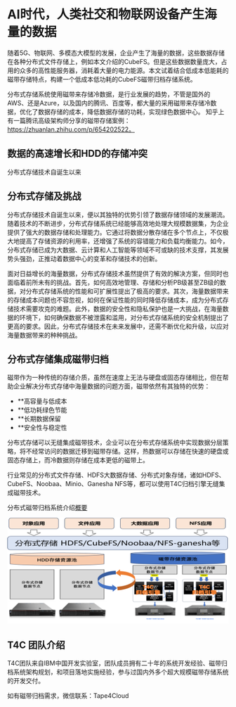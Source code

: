 # AI时代，人类社交和物联网设备产生海量的数据
随着5G、物联网、多模态大模型的发展，企业产生了海量的数据，这些数据存储在各种分布式文件存储上，例如本文介绍的CubeFS。但是这些数据数量庞大，占用的众多的高性能服务器，消耗着大量的电力能源。本文试着结合低成本低能耗的磁带存储特点，构建一个低成本低功耗的CubeFS磁带归档存储系统。

分布式存储系统使用磁带来存储冷数据，是行业发展的趋势，不管是国外的AWS、还是Azure，以及国内的腾讯、百度等，都大量的采用磁带来存储冷数据，优化了数据存储的成本，降低数据存储的功耗，实现绿色数据中心。 知乎上有一篇腾讯高级架构师分享的磁带存储案例：https://zhuanlan.zhihu.com/p/654202522。

## 数据的高速增长和HDD的存储冲突
分布式存储技术自诞生以来


## 分布式存储及挑战
分布式存储技术自诞生以来，便以其独特的优势引领了数据存储领域的发展潮流。随着技术的不断进步，分布式存储系统已经能够高效地处理大规模数据集，为企业提供了强大的数据存储和处理能力。它通过将数据分散存储在多个节点上，不仅极大地提高了存储资源的利用率，还增强了系统的容错能力和负载均衡能力。如今，分布式存储已成为大数据、云计算和人工智能等领域不可或缺的技术支撑，其发展势头强劲，正推动着数据中心的变革和存储技术的创新。

面对日益增长的海量数据，分布式存储技术虽然提供了有效的解决方案，但同时也面临着前所未有的挑战。首先，如何高效地管理、存储和分析PB级甚至ZB级的数据，对分布式存储系统的性能和可扩展性提出了极高的要求。其次，海量数据带来的存储成本问题也不容忽视，如何在保证性能的同时降低存储成本，成为分布式存储技术需要攻克的难题。此外，数据的安全性和隐私保护也是一大挑战，在海量数据的环境下，如何确保数据不被泄露和滥用，对分布式存储系统的安全机制提出了更高的要求。因此，分布式存储技术在未来发展中，还需不断优化和升级，以应对海量数据带来的种种挑战。




## 分布式存储集成磁带归档

磁带作为一种传统的存储介质，虽然在速度上无法与硬盘或固态存储相比，但在帮助企业解决分布式存储中海量数据的问题方面，磁带依然有其独特的优势：
- **高容量与低成本
- **低功耗绿色节能
- **长期数据保留
- **安全性与稳定性

分布式存储可以无缝集成磁带技术，企业可以在分布式存储系统中实现数据分层策略，将不经常访问的数据迁移到磁带存储。这样，热数据可以存储在快速的硬盘或固态存储上，而冷数据则存储在成本更低的磁带上。

行业常见的分布式文件存储、HDFS大数据存储、分布式对象存储，诸如HDFS、CubeFS、Noobaa、Minio、Ganesha NFS等，都可以使用T4C归档引擎无缝集成磁带技术。

分布式磁带归档系统介绍[概要](../overview/t4c_overview.md)

![arc](./overview/pic/storage_pool.png)



## T4C 团队介绍
T4C团队来自IBM中国开发实验室，团队成员拥有二十年的系统开发经验、磁带归档系统架构规划，和项目落地实施经验，参与过国内外多个超大规模磁带存储系统的开发交付。

如有磁带归档需求，微信联系：Tape4Cloud


